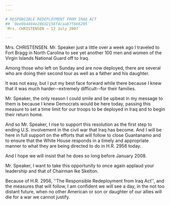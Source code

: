 ```yaml
---
---

# RESPONSIBLE REDEPLOYMENT FROM IRAQ ACT
## `0ee9b4404e286d2158f4caab7f666205`
`Mrs. CHRISTENSEN — 12 July 2007`

---
```



Mrs. CHRISTENSEN. Mr. Speaker just a little over a week ago I 
traveled to Fort Bragg in North Carolina to see yet another 100 men and 
women of the Virgin Islands National Guard off to Iraq.

Among those who left on Sunday and are now deployed, there are 
several who are doing their second tour as well as a father and his 
daughter.

It was not easy, but I put my best face forward while there because I 
knew that it was much harder--extremely difficult--for their families.

Mr. Speaker, the only reason I could smile and be upbeat in my 
message to them is because I knew Democrats would be here today, 
passing this measure to set a time limit for our troops to be deployed 
in Iraq and to begin their return home.

And so Mr. Speaker, I rise to support this resolution as the first 
step to ending U.S. involvement in the civil war that Iraq has become. 
And I will be here in full support on the efforts that will follow to 
close Guantanamo and to ensure that the White House responds in a 
timely and appropriate manner to what they are being directed to do in 
H.R. 2956 today.

And I hope we will insist that he does so long before January 2008.

Mr. Speaker, I want to take this opportunity to once again applaud 
your leadership and that of Chairman Ike Skelton.

Because of H.R. 2956, ''The Responsible Redeployment from Iraq Act'', 
and the measures that will follow, I am confident we will see a day, in 
the not too distant future, when no other American or son or daughter 
of our allies will die for a war we cannot justify.
